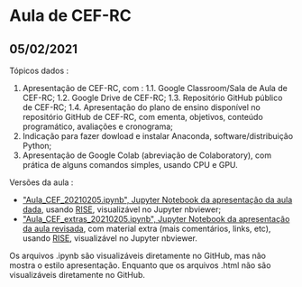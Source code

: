 # Aula de CEF-RC

## 05/02/2021

Tópicos dados :
1. Apresentação de CEF-RC, com :
	1.1. Google Classroom/Sala de Aula de CEF-RC;
	1.2. Google Drive de CEF-RC;
	1.3. Repositório GitHub público de CEF-RC;
	1.4. Apresentação do plano de ensino disponível no repositório GitHub de CEF-RC, com ementa, objetivos, conteúdo programático, avaliações e cronograma;
5. Indicação para fazer dowload e instalar Anaconda, software/distribuição Python;
6. Apresentação de Google Colab (abreviação de Colaboratory), com prática de alguns comandos simples, usando CPU e GPU.

Versões da aula :

- ["Aula_CEF_20210205.ipynb", Jupyter Notebook da apresentação da aula dada](https://nbviewer.jupyter.org/format/slides/github/rcolistete/Computacao_no_Ensino_de_Fisica_UFES_Alegre/blob/main/Aulas/Aula_20210205/Aula_CEF_20210205.ipynb?transition=convex#/), usando [RISE](https://rise.readthedocs.io/), visualizável no Jupyter nbviewer;
- ["Aula_CEF_extras_20210205.ipynb", Jupyter Notebook da apresentação da aula revisada](
  https://nbviewer.jupyter.org/format/slides/github/rcolistete/Computacao_no_Ensino_de_Fisica_UFES_Alegre/blob/main/Aulas/Aula_20210205/Aula_CEF_extras_20210205.ipynb?transition=convex#/), com material extra (mais comentários, links, etc), usando [RISE](https://rise.readthedocs.io/), visualizável no Jupyter nbviewer.

Os arquivos .ipynb são visualizáveis diretamente no GitHub, mas não mostra o estilo apresentação. Enquanto que os arquivos .html não são visualizáveis diretamente no GitHub.

